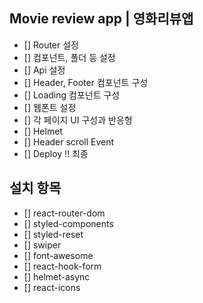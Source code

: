## Movie review app | 영화리뷰앱

- [] Router 설정
- [] 컴포넌트, 폴더 등 설정
- [] Api 설정
- [] Header, Footer 컴포넌트 구성
- [] Loading 컴포넌트 구성
- [] 웹폰트 설정
- [] 각 페이지 UI 구성과 반응형
- [] Helmet
- [] Header scroll Event
- [] Deploy !! 최종

## 설치 항목

- [] react-router-dom
- [] styled-components
- [] styled-reset
- [] swiper
- [] font-awesome
- [] react-hook-form
- [] helmet-async
- [] react-icons
